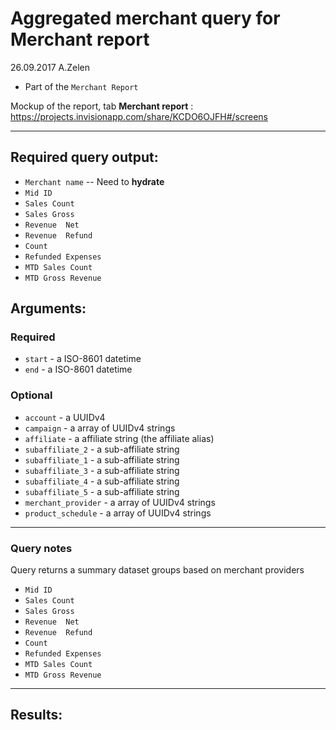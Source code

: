 # Aggregated merchant query for Merchant report

26.09.2017 A.Zelen

* Part of the `Merchant Report`

Mockup of the report, tab **Merchant report** :
https://projects.invisionapp.com/share/KCDO6OJFH#/screens

____

## Required query output:

* `Merchant name` -- Need to **hydrate**
* `Mid ID`
* `Sales Count`
* `Sales Gross`
* `Revenue	Net`
* `Revenue	Refund`
* `Count`
* `Refunded Expenses`
* `MTD Sales Count`
* `MTD Gross Revenue`

## Arguments:

### Required
* `start` - a ISO-8601 datetime
* `end` - a ISO-8601 datetime

### Optional
* `account` - a UUIDv4
* `campaign` -  a array of UUIDv4 strings
* `affiliate` -  a affiliate string (the affiliate alias)
* `subaffiliate_2` -  a sub-affiliate string
* `subaffiliate_1` -  a sub-affiliate string
* `subaffiliate_3` -  a sub-affiliate string
* `subaffiliate_4` -  a sub-affiliate string
* `subaffiliate_5` -  a sub-affiliate string
* `merchant_provider` -  a array of UUIDv4 strings
* `product_schedule` -  a array of UUIDv4 strings

---
### Query notes
Query returns a summary dataset groups based on merchant providers

* `Mid ID`
* `Sales Count`
* `Sales Gross`
* `Revenue	Net`
* `Revenue	Refund`
* `Count`
* `Refunded Expenses`
* `MTD Sales Count`
* `MTD Gross Revenue`
---
## Results:

```
```
